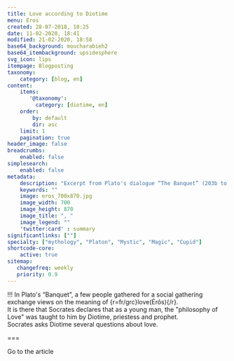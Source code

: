 ```yaml
---
title: Love according to Diotime
menu: Eros
created: 28-07-2018, 10:25
date: 11-02-2020, 18:41
modified: 21-02-2020, 18:58
base64_background: moucharabieh2
base64_itembackground: upsidesphere
svg_icon: lips
itempage: Blogposting
taxonomy:
    category: [blog, en]
content:
    items:
       '@taxonomy':
         category: [diotime, en]
    order:
        by: default
        dir: asc
    limit: 1
    pagination: true
header_image: false
breadcrumbs:
    enabled: false
simplesearch:
    enabled: false
metadata:
    description: "Excerpt from Plato's dialogue “The Banquet” (203b to 204a) in which Diotius, Mantinea's priestess and prophet, answers Socrates' questions about the nature of Love."
    keywords: ""
    image: eros_700x870.jpg
    image_width: 700
    image_height: 870
    image_title: ", "
    image_legend: ""
    'twitter:card' : summary
significantlinks: [""]
specialty: ["mythology", "Platon", "Mystic", "Magic", "Cupid"]
shortcode-core:
    active: true
sitemap:
   changefreq: weekly
   priority: 0.9
---
```

!!! In Plato's “Banquet”, a few people gathered for a social gathering exchange views on the meaning of {r=fr/grc}love(Érôs){/r}.  
It is there that Socrates declares that as a young man, the "philosophy of Love" was taught to him by Diotime, priestess and prophet.  
Socrates asks Diotime several questions about love.

===

Go to the article